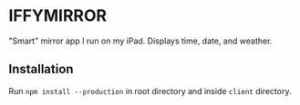 # IFFYMIRROR

"Smart" mirror app I run on my iPad. Displays time, date, and weather.

## Installation

Run `npm install --production` in root directory and inside `client` directory.
